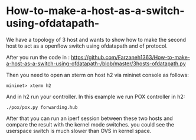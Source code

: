 # How-to-make-a-host-as-a-switch-using-ofdatapath-
We have a topology of 3 host and wants to show how to make the second host to act as a openflow switch using ofdatapath and of protocol. 

After you run the code in : https://github.com/Farzaneh1363/How-to-make-a-host-as-a-switch-using-ofdatapath-/blob/master/3hosts-ofdatapath.py

Then you need to open an xterm on host h2 via mininet console as follows: 

    mininet> xterm h2 

And in h2 run your controller. In this example we run POX controller in h2: 

    ./pox/pox.py forwarding.hub
    
After that you can run an iperf session between these two hosts and compare the result with the kernel mode switches.
you could see the userspace switch is much slower than OVS in kernel space. 
    


